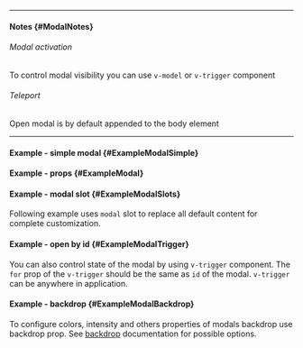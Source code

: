 ___

#### Notes {#ModalNotes}

###### Modal activation

To control modal visibility you can use <code class="code-text">v-model</code> or <code class="code-text">v-trigger</code> component

###### Teleport

Open modal is by default appended to the body element

___

#### Example - simple modal {#ExampleModalSimple}

<example name="ExampleModalSimple"></example>

#### Example - props {#ExampleModal}

<example name="ExampleModal"></example>

#### Example - modal slot {#ExampleModalSlots}

Following example uses `modal` slot to replace all default content for complete customization.

<example name="ExampleModalSlots"></example>

#### Example - open by id {#ExampleModalTrigger}

You can also control state of the modal by using `v-trigger` component. The `for` prop of the `v-trigger` should be the same as `id` of the modal. `v-trigger` can be anywhere in application.

<example name="ExampleModalTrigger"></example>

#### Example - backdrop {#ExampleModalBackdrop}

To configure colors, intensity and others properties of modals backdrop use backdrop prop. See [backdrop](/documentation/backdrop) documentation for possible options.

<example name="ExampleModalBackdrop"></example>
